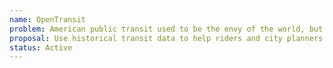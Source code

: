 ```yaml
---
name: OpenTransit
problem: American public transit used to be the envy of the world, but has fallen behind in recent decades. Good public transit is essential to reducing income inequality, improving sustainability, and increasing accessibility.
proposal: Use historical transit data to help riders and city planners understand the quality of bus, light rail, and streetcar lines. Currently offered in San Francisco and being adapted for PDX and beyond!
status: Active
---
```

